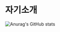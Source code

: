 # 자기소개
![Anurag's GitHub stats](https://github-readme-stats.vercel.app/api?username=mungjimangji&show_icons=true&theme=onedark)

